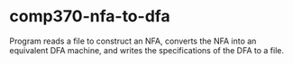 # comp370-nfa-to-dfa
Program reads a file to construct an NFA, converts the NFA into an equivalent DFA machine, and writes the specifications of the DFA to a file.
